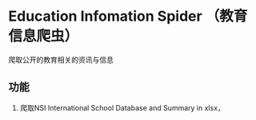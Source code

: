 
# Education Infomation Spider （教育信息爬虫）

 爬取公开的教育相关的资讯与信息

## 功能 

1. 爬取NSI International School Database and Summary in xlsx，
